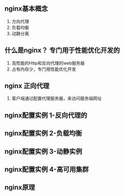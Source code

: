 
## nginx基本概念
  1. 方向代理
  2. 负载均衡
  3. 动静分离


## 什么是nginx？ 专门用于性能优化开发的
  1. 高性能的Http和反向代理的web服务器
  2. 占有内存少，专门用性能优化开发

## nginx 正向代理
  1. 客户端通过配置代理服务器，来访问服务端网址

## nginx配置实例 1-反向代理的


## nginx配置实例 2-负载均衡

## nginx配置实例 3-动静实例

## nginx配置实例 4-高可用集群

## nginx原理